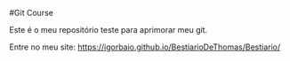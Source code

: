 #Git Course

Este é o meu repositório teste para aprimorar meu git.

Entre no meu site: https://igorbaio.github.io/BestiarioDeThomas/Bestiario/